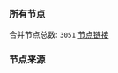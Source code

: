### 所有节点
合并节点总数: `3051`
[节点链接](https://raw.githubusercontent.com/rzhy1/11/master/sub/sub_merge_base64.txt)

### 节点来源